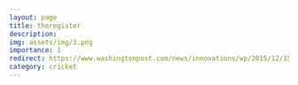 ```yaml
---
layout: page
title: theregister
description: 
img: assets/img/3.png
importance: 1
redirect: https://www.washingtonpost.com/news/innovations/wp/2015/12/15/how-artificial-intelligence-could-change-the-way-we-watch-sports/
category: cricket
---
```

